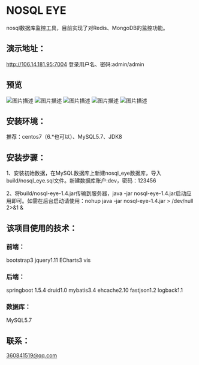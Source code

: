 # NOSQL EYE
nosql数据库监控工具，目前实现了对Redis、MongoDB的监控功能。

## 演示地址：
http://106.14.181.95:7004 
登录用户名、密码:admin/admin
## 预览
![图片描述](http://112.74.163.112/tmp/11.png)
![图片描述](http://112.74.163.112/tmp/22.png)
![图片描述](http://112.74.163.112/tmp/33.png)
![图片描述](http://112.74.163.112/tmp/44.png)
![图片描述](http://112.74.163.112/tmp/55.png)
## 安装环境：

推荐：centos7（6.*也可以）、MySQL5.7、JDK8

## 安装步骤：

1、安装初始数据，在MySQL数据库上新建nosql_eye数据库，导入build/nosql_eye.sql文件。新建数据库账户:dev，密码：123456

2、将build/nosql-eye-1.4.jar传输到服务器，java -jar nosql-eye-1.4.jar启动应用即可。如需在后台启动请使用：nohup java -jar nosql-eye-1.4.jar > /dev/null 2>&1 &

## 该项目使用的技术：

### 前端：
bootstrap3
jquery1.11
ECharts3
vis

### 后端：
springboot 1.5.4
druid1.0
mybatis3.4
ehcache2.10
fastjson1.2
logback1.1

### 数据库：
MySQL5.7


## 联系：
360841519@qq.com
